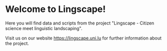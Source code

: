# Welcome to Lingscape!
Here you will find data and scripts from the project "Lingscape - Citizen science meet linguistic landscaping". 

Visit us on our website https://lingscape.uni.lu for further information about the project.
